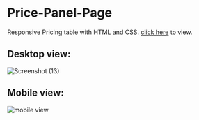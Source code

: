 # Price-Panel-Page
Responsive Pricing table with HTML and CSS.
[click here](https://sai-mudike.github.io/Price-Panel-Page/) to view.

## Desktop view:

![Screenshot (13)](https://github.com/sai-mudike/Price-Panel-Page/assets/127184650/272f8c57-3284-4eba-be7b-b9bd0f4a6e3f)


## Mobile view:

![mobile view](https://github.com/sai-mudike/Price-Panel-Page/assets/127184650/42cbbcf2-3f5b-4d91-9170-361e628483d3)

